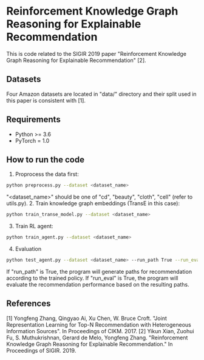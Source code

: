 # Reinforcement Knowledge Graph Reasoning for Explainable Recommendation
This is code related to the SIGIR 2019 paper "Reinforcement Knowledge Graph Reasoning for Explainable Recommendation" [2].


## Datasets
Four Amazon datasets are located in "data/" directory and their split used in this paper is consistent with [1].

## Requirements
- Python >= 3.6
- PyTorch = 1.0


## How to run the code
1. Proprocess the data first:
```bash
python preprocess.py --dataset <dataset_name>
```
"<dataset_name>" should be one of "cd", "beauty", "cloth", "cell" (refer to utils.py).
2. Train knowledge graph embeddings (TransE in this case):
```bash
python train_transe_model.py --dataset <dataset_name>
```
3. Train RL agent:
```bash
python train_agent.py --dataset <dataset_name>
```
4. Evaluation
```bash
python test_agent.py --dataset <dataset_name> --run_path True --run_eval True
```
If "run_path" is True, the program will generate paths for recommendation according to the trained policy.
If "run_eval" is True, the program will evaluate the recommendation performance based on the resulting paths.

## References
[1] Yongfeng Zhang, Qingyao Ai, Xu Chen, W. Bruce Croft. "Joint Representation Learning for Top-N Recommendation with Heterogeneous Information Sources". In Proceedings of CIKM. 2017.
[2] Yikun Xian, Zuohui Fu, S. Muthukrishnan, Gerard de Melo, Yongfeng Zhang. "Reinforcement Knowledge Graph Reasoning for Explainable Recommendation." In Proceedings of SIGIR. 2019.
